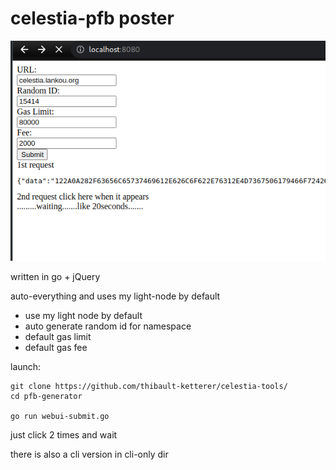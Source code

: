 # celestia-pfb poster


![UI screenshot](screenshot.png)

written in go + jQuery

auto-everything and uses my light-node by default
- use my light node by default
- auto generate random id for namespace
- default gas limit
- default gas fee

launch:

    git clone https://github.com/thibault-ketterer/celestia-tools/
    cd pfb-generator

    go run webui-submit.go

just click 2 times and wait

there is also a cli version in cli-only dir
